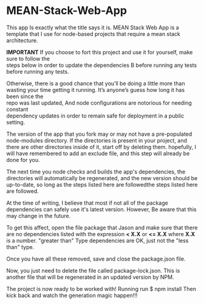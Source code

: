 # MEAN-Stack-Web-App

This app Is exactly what the title says it is. MEAN Stack Web App is a
template that I use for node-based projects  that require a mean stack architecture.

**IMPORTANT** 
If you choose to fort this project and use it for yourself, make sure to follow the   
steps below in order to update the dependencies B before running any tests before 
running any tests.

Otherwise, there is a good chance that you’ll be doing a little more than wasting 
your time getting it running. It’s anyone’s guess how long it has been since the  
repo was last updated, And node configurations are notorious for needing constant  
dependency updates  in order to remain safe for deployment in a public setting.

The version of the app that you fork may or may not have a pre-populated
node-modules directory. If the directories is present in your project, and there
are other directories inside of it, start off by deleting them.  hopefully, I will 
have remembered to add an exclude file, and this step will already be done for you. 

The next time you node checks and builds the app's dependencies, the directories will
automatically be regenerated, and the new version should be up-to-date, so long as 
the steps listed here are followedthe steps listed here are followed.

At the time of writing, I believe that most if not all of the package dependencies
can safely use it's latest version. However, Be aware that this may change in the future.

To get this affect, open the file package that Jason and make sure that there are no
dependencies listed with the expression **< X.X** or **<= X.X** where **X.X** is a number.
"greater than" Type dependencies are OK, just not the "less than" type.

Once you have all these removed, save and close the package.json file. 

Now, you just need to delete the file called package-lock.json. 
This is another file that will be regenerated in an updated version by NPM.

The project is now ready to be worked with! Running run
               $  npm install 
Then kick back and watch the generation magic happen!!!
